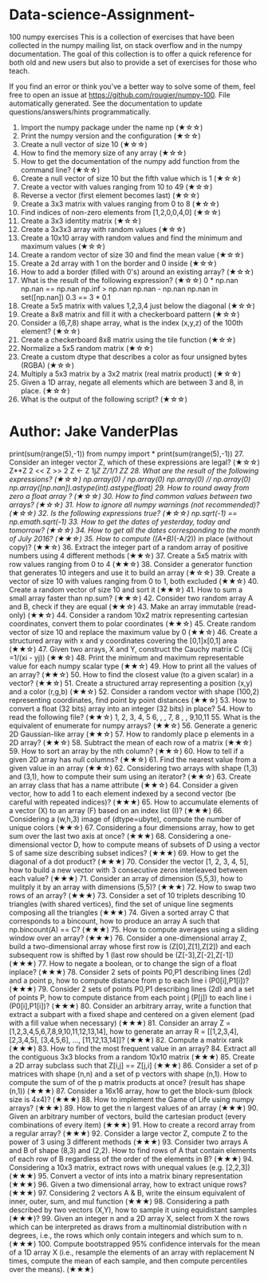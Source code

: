 # Data-science-Assignment-

100 numpy exercises
This is a collection of exercises that have been collected in the numpy mailing list, on stack overflow and in the numpy documentation. The goal of this collection is to offer a quick reference for both old and new users but also to provide a set of exercises for those who teach.

If you find an error or think you've a better way to solve some of them, feel free to open an issue at https://github.com/rougier/numpy-100. File automatically generated. See the documentation to update questions/answers/hints programmatically.

1. Import the numpy package under the name np (★☆☆)
2. Print the numpy version and the configuration (★☆☆)
3. Create a null vector of size 10 (★☆☆)
4. How to find the memory size of any array (★☆☆)
5. How to get the documentation of the numpy add function from the command line? (★☆☆)
6. Create a null vector of size 10 but the fifth value which is 1 (★☆☆)
7. Create a vector with values ranging from 10 to 49 (★☆☆)
8. Reverse a vector (first element becomes last) (★☆☆)
9. Create a 3x3 matrix with values ranging from 0 to 8 (★☆☆)
10. Find indices of non-zero elements from [1,2,0,0,4,0] (★☆☆)
11. Create a 3x3 identity matrix (★☆☆)
12. Create a 3x3x3 array with random values (★☆☆)
13. Create a 10x10 array with random values and find the minimum and maximum values (★☆☆)
14. Create a random vector of size 30 and find the mean value (★☆☆)
15. Create a 2d array with 1 on the border and 0 inside (★☆☆)
16. How to add a border (filled with 0's) around an existing array? (★☆☆)
17. What is the result of the following expression? (★☆☆)
0 * np.nan
np.nan == np.nan
np.inf > np.nan
np.nan - np.nan
np.nan in set([np.nan])
0.3 == 3 * 0.1
18. Create a 5x5 matrix with values 1,2,3,4 just below the diagonal (★☆☆)
19. Create a 8x8 matrix and fill it with a checkerboard pattern (★☆☆)
20. Consider a (6,7,8) shape array, what is the index (x,y,z) of the 100th element? (★☆☆)
21. Create a checkerboard 8x8 matrix using the tile function (★☆☆)
22. Normalize a 5x5 random matrix (★☆☆)
23. Create a custom dtype that describes a color as four unsigned bytes (RGBA) (★☆☆)
24. Multiply a 5x3 matrix by a 3x2 matrix (real matrix product) (★☆☆)
25. Given a 1D array, negate all elements which are between 3 and 8, in place. (★☆☆)
26. What is the output of the following script? (★☆☆)
# Author: Jake VanderPlas

print(sum(range(5),-1))
from numpy import *
print(sum(range(5),-1))
27. Consider an integer vector Z, which of these expressions are legal? (★☆☆)
Z**Z
2 << Z >> 2
Z <- Z
1j*Z
Z/1/1
Z<Z>Z
28. What are the result of the following expressions? (★☆☆)
np.array(0) / np.array(0)
np.array(0) // np.array(0)
np.array([np.nan]).astype(int).astype(float)
29. How to round away from zero a float array ? (★☆☆)
30. How to find common values between two arrays? (★☆☆)
31. How to ignore all numpy warnings (not recommended)? (★☆☆)
32. Is the following expressions true? (★☆☆)
np.sqrt(-1) == np.emath.sqrt(-1)
33. How to get the dates of yesterday, today and tomorrow? (★☆☆)
34. How to get all the dates corresponding to the month of July 2016? (★★☆)
35. How to compute ((A+B)*(-A/2)) in place (without copy)? (★★☆)
36. Extract the integer part of a random array of positive numbers using 4 different methods (★★☆)
37. Create a 5x5 matrix with row values ranging from 0 to 4 (★★☆)
38. Consider a generator function that generates 10 integers and use it to build an array (★☆☆)
39. Create a vector of size 10 with values ranging from 0 to 1, both excluded (★★☆)
40. Create a random vector of size 10 and sort it (★★☆)
41. How to sum a small array faster than np.sum? (★★☆)
42. Consider two random array A and B, check if they are equal (★★☆)
43. Make an array immutable (read-only) (★★☆)
44. Consider a random 10x2 matrix representing cartesian coordinates, convert them to polar coordinates (★★☆)
45. Create random vector of size 10 and replace the maximum value by 0 (★★☆)
46. Create a structured array with x and y coordinates covering the [0,1]x[0,1] area (★★☆)
47. Given two arrays, X and Y, construct the Cauchy matrix C (Cij =1/(xi - yj)) (★★☆)
48. Print the minimum and maximum representable value for each numpy scalar type (★★☆)
49. How to print all the values of an array? (★★☆)
50. How to find the closest value (to a given scalar) in a vector? (★★☆)
51. Create a structured array representing a position (x,y) and a color (r,g,b) (★★☆)
52. Consider a random vector with shape (100,2) representing coordinates, find point by point distances (★★☆)
53. How to convert a float (32 bits) array into an integer (32 bits) in place?
54. How to read the following file? (★★☆)
1, 2, 3, 4, 5
6,  ,  , 7, 8
 ,  , 9,10,11
55. What is the equivalent of enumerate for numpy arrays? (★★☆)
56. Generate a generic 2D Gaussian-like array (★★☆)
57. How to randomly place p elements in a 2D array? (★★☆)
58. Subtract the mean of each row of a matrix (★★☆)
59. How to sort an array by the nth column? (★★☆)
60. How to tell if a given 2D array has null columns? (★★☆)
61. Find the nearest value from a given value in an array (★★☆)
62. Considering two arrays with shape (1,3) and (3,1), how to compute their sum using an iterator? (★★☆)
63. Create an array class that has a name attribute (★★☆)
64. Consider a given vector, how to add 1 to each element indexed by a second vector (be careful with repeated indices)? (★★★)
65. How to accumulate elements of a vector (X) to an array (F) based on an index list (I)? (★★★)
66. Considering a (w,h,3) image of (dtype=ubyte), compute the number of unique colors (★★☆)
67. Considering a four dimensions array, how to get sum over the last two axis at once? (★★★)
68. Considering a one-dimensional vector D, how to compute means of subsets of D using a vector S of same size describing subset indices? (★★★)
69. How to get the diagonal of a dot product? (★★★)
70. Consider the vector [1, 2, 3, 4, 5], how to build a new vector with 3 consecutive zeros interleaved between each value? (★★★)
71. Consider an array of dimension (5,5,3), how to mulitply it by an array with dimensions (5,5)? (★★★)
72. How to swap two rows of an array? (★★★)
73. Consider a set of 10 triplets describing 10 triangles (with shared vertices), find the set of unique line segments composing all the triangles (★★★)
74. Given a sorted array C that corresponds to a bincount, how to produce an array A such that np.bincount(A) == C? (★★★)
75. How to compute averages using a sliding window over an array? (★★★)
76. Consider a one-dimensional array Z, build a two-dimensional array whose first row is (Z[0],Z[1],Z[2]) and each subsequent row is shifted by 1 (last row should be (Z[-3],Z[-2],Z[-1]) (★★★)
77. How to negate a boolean, or to change the sign of a float inplace? (★★★)
78. Consider 2 sets of points P0,P1 describing lines (2d) and a point p, how to compute distance from p to each line i (P0[i],P1[i])? (★★★)
79. Consider 2 sets of points P0,P1 describing lines (2d) and a set of points P, how to compute distance from each point j (P[j]) to each line i (P0[i],P1[i])? (★★★)
80. Consider an arbitrary array, write a function that extract a subpart with a fixed shape and centered on a given element (pad with a fill value when necessary) (★★★)
81. Consider an array Z = [1,2,3,4,5,6,7,8,9,10,11,12,13,14], how to generate an array R = [[1,2,3,4], [2,3,4,5], [3,4,5,6], ..., [11,12,13,14]]? (★★★)
82. Compute a matrix rank (★★★)
83. How to find the most frequent value in an array?
84. Extract all the contiguous 3x3 blocks from a random 10x10 matrix (★★★)
85. Create a 2D array subclass such that Z[i,j] == Z[j,i] (★★★)
86. Consider a set of p matrices with shape (n,n) and a set of p vectors with shape (n,1). How to compute the sum of of the p matrix products at once? (result has shape (n,1)) (★★★)
87. Consider a 16x16 array, how to get the block-sum (block size is 4x4)? (★★★)
88. How to implement the Game of Life using numpy arrays? (★★★)
89. How to get the n largest values of an array (★★★)
90. Given an arbitrary number of vectors, build the cartesian product (every combinations of every item) (★★★)
91. How to create a record array from a regular array? (★★★)
92. Consider a large vector Z, compute Z to the power of 3 using 3 different methods (★★★)
93. Consider two arrays A and B of shape (8,3) and (2,2). How to find rows of A that contain elements of each row of B regardless of the order of the elements in B? (★★★)
94. Considering a 10x3 matrix, extract rows with unequal values (e.g. [2,2,3]) (★★★)
95. Convert a vector of ints into a matrix binary representation (★★★)
96. Given a two dimensional array, how to extract unique rows? (★★★)
97. Considering 2 vectors A & B, write the einsum equivalent of inner, outer, sum, and mul function (★★★)
98. Considering a path described by two vectors (X,Y), how to sample it using equidistant samples (★★★)?
99. Given an integer n and a 2D array X, select from X the rows which can be interpreted as draws from a multinomial distribution with n degrees, i.e., the rows which only contain integers and which sum to n. (★★★)
100. Compute bootstrapped 95% confidence intervals for the mean of a 1D array X (i.e., resample the elements of an array with replacement N times, compute the mean of each sample, and then compute percentiles over the means). (★★★)
 
